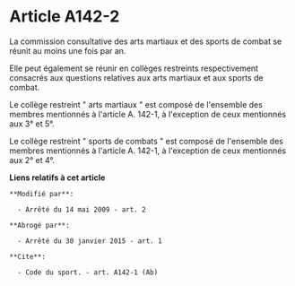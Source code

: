 # Article A142-2

La commission consultative des arts martiaux et des sports de combat se réunit au moins une fois par an. 

Elle peut également se réunir en collèges restreints respectivement consacrés aux questions relatives aux arts martiaux et
aux sports de combat. 

Le collège restreint " arts martiaux " est composé de l'ensemble des membres mentionnés à l'article A. 142-1, à l'exception
de ceux mentionnés aux 3° et 5°. 

Le collège restreint " sports de combats " est composé de l'ensemble des membres mentionnés à l'article A. 142-1, à
l'exception de ceux mentionnés aux 2° et 4°.

**Liens relatifs à cet article**

	**Modifié par**:

	  - Arrêté du 14 mai 2009 - art. 2

	**Abrogé par**:

	  - Arrêté du 30 janvier 2015 - art. 1

	**Cite**:

	  - Code du sport. - art. A142-1 (Ab)
